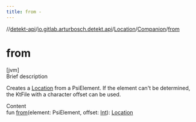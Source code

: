 ```yaml
---
title: from -
---
```

//[detekt-api](../../../index.md)/[io.gitlab.arturbosch.detekt.api](../../index.md)/[Location](../index.md)/[Companion](index.md)/[from](from.md)



# from  
[jvm]  
Brief description  


Creates a [Location](../index.md) from a PsiElement. If the element can't be determined, the KtFile with a character offset can be used.

  
Content  
fun [from](from.md)(element: PsiElement, offset: [Int](https://kotlinlang.org/api/latest/jvm/stdlib/kotlin/-int/index.html)): [Location](../index.md)  



